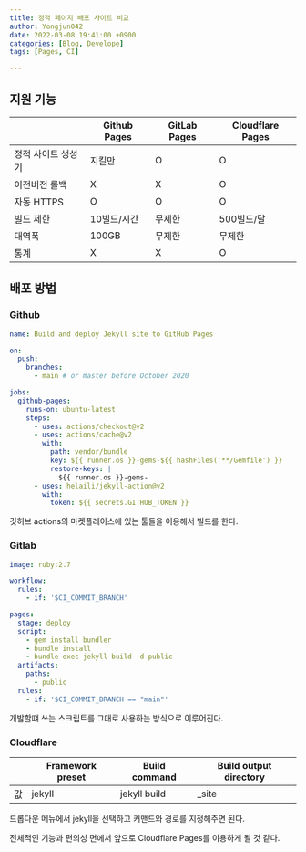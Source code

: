 ```yaml
---
title: 정적 페이지 배포 사이트 비교
author: Yongjun042
date: 2022-03-08 19:41:00 +0900
categories: [Blog, Develope]
tags: [Pages, CI]

---
```


## 지원 기능

|                     | Github Pages | GitLab Pages | Cloudflare Pages |
|---------------------|--------------|--------------|------------------|
|  정적 사이트 생성기 | 지킬만       | O            |    O              |
|     이전버전 롤백      |    X   |       X       |         O     |
|     자동 HTTPS      |      O     |     O        |         O        |
|     빌드 제한       |     10빌드/시간    |      무제한     |     500빌드/달      |
|       대역폭        |     100GB      |     무제한       |      무제한        |
|       통계        |      X      |     X       |               O  |

## 배포 방법

### Github

``` yml
name: Build and deploy Jekyll site to GitHub Pages

on:
  push:
    branches:
      - main # or master before October 2020

jobs:
  github-pages:
    runs-on: ubuntu-latest
    steps:
      - uses: actions/checkout@v2
      - uses: actions/cache@v2
        with:
          path: vendor/bundle
          key: ${{ runner.os }}-gems-${{ hashFiles('**/Gemfile') }}
          restore-keys: |
            ${{ runner.os }}-gems-
      - uses: helaili/jekyll-action@v2
        with:
          token: ${{ secrets.GITHUB_TOKEN }}
```

깃허브 actions의 마켓플레이스에 있는 툴들을 이용해서 빌드를 한다.

### Gitlab

``` yml
image: ruby:2.7

workflow:
  rules:
    - if: '$CI_COMMIT_BRANCH'

pages:
  stage: deploy
  script:
    - gem install bundler
    - bundle install
    - bundle exec jekyll build -d public
  artifacts:
    paths:
      - public
  rules:
    - if: '$CI_COMMIT_BRANCH == "main"'
```

개발할떄 쓰는 스크립트를 그대로 사용하는 방식으로 이루어진다.

### Cloudflare

|                     | Framework preset | Build command | Build output directory |
|---------------------|--------------|--------------|------------------|
|  값 | jekyll    | jekyll build    | _site        |

드롭다운 메뉴에서 jekyll을 선택하고 커맨드와 경로를 지정해주면 된다.


전체적인 기능과 편의성 면에서 앞으로 Cloudflare Pages를 이용하게 될 것 같다.
